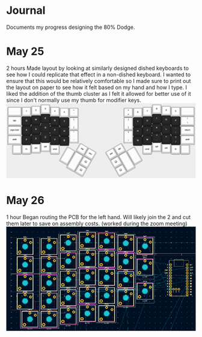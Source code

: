 # Journal
Documents my progress designing the 80% Dodge.

# May 25
2 hours
Made layout by looking at similarly designed dished keyboards to see how I could replicate that effect in a non-dished keyboard. I wanted to ensure that this would be relatively comfortable so I made sure to print out the layout on paper to see how it felt based on my hand and how I type. I liked the addition of the thumb cluster as I felt it allowed for better use of it since I don't normally use my thumb for modifier keys.
![picture of my layout from src/layout.png](src/layout.png)

# May 26
1 hour
Began routing the PCB for the left hand. Will likely join the 2 and cut them later to save on assembly costs.
(worked during the zoom meeting)
![picture of my pcb in progress from src/pcb_inprog.png](src/pcb_inprog.png)